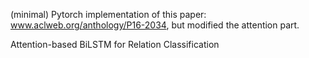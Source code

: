 (minimal) Pytorch implementation of this paper: www.aclweb.org/anthology/P16-2034, but modified the attention part. 

Attention-based BiLSTM for Relation Classification
